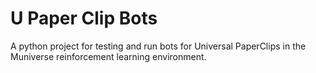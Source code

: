 # U Paper Clip Bots
A python project for testing and run bots for Universal PaperClips in the  Muniverse reinforcement learning environment.

